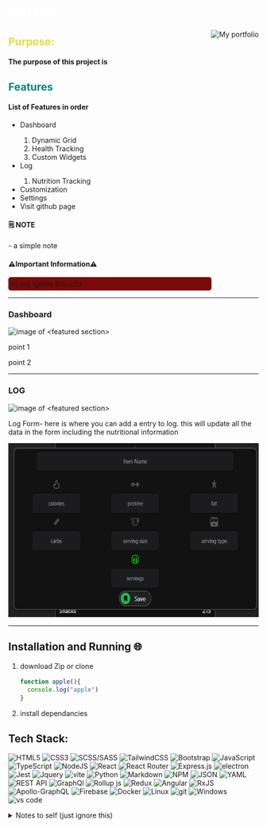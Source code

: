  
<h1 style="color:white">Cal Cal</h1>

 <!-- view live site link -->
 <a href="https://ls2355.github.io/Learning-Hub/">
  <!-- styleing is in the src url= https://custom-icon-badges.demolab.com/badge/ <text>-<color> ?style=<style> &logo=<logo>   -->
   <img align="right" alt="My portfolio" title="My portfolio" src="https://custom-icon-badges.demolab.com/badge/-View_Live_site-purple?style=for-the-badge&logoColor=white&logo=portfolioe"/></a> 
<!-- for more info got to https://github.com/DenverCoder1/custom-icon-badges -->


<h2 style="color:#e3de40"> Purpose: </h2>
<h4> The purpose of this project is</h4>

<h2 style="color:#04857a"> Features </h2>
  <h4>List of Features in order</h4>
  <ul>
    <li>Dashboard</li>
    <ol>
      <li>Dynamic Grid</li>
      <li>Health Tracking</li>
      <li>Custom Widgets</li>
    </ol>
    <li>Log</li>
    <ol>
      <li>Nutrition Tracking</li>
    </ol>
    <li>Customization</li>
    <li>Settings</li>
    <li>Visit github page</li>
  </ul>

#### 🗒️ NOTE <br />

<p> - a simple note</p>

#### ⚠️Important Information⚠️
  <p style="background:#780a0A; padding: 5px 3px; width:80%; border-radius:5px;">do not ignore this info</p>

---
<h3>Dashboard</h3>
  <img alt="image of <featured section>" src="">
  <p>point 1</p>
  <p>point 2</p>

---
<h3>LOG</h3>
  <img alt="image of <featured section>" src="./public/readme-imgs/log.png" height="400px">
  <p>Log Form- here is where you can add a entry to log. this will update all the data in the form including the nutritional information</p>
  <img alt="image of LOG form" src="./public/readme-imgs/log-form.png" height="350px">
  <p></p>

---

<h2>Installation and Running 🌐</h2>
  <ol>
  <li>download Zip or clone</li>

``` javascript
function apple(){
  console.log("apple")
}
```

    


  <li>install dependancies</li>
  </ol>


## Tech Stack:
<!-- to cange color to hex value put %23<value> after color -->

![HTML5](https://img.shields.io/badge/html5-%23E34F26.svg?style=for-the-badge&logo=html5&logoColor=white)
![CSS3](https://img.shields.io/badge/css3-%231572B6.svg?style=for-the-badge&logo=css3&logoColor=white)
![SCSS/SASS](https://img.shields.io/badge/Sass-CC6699?style=for-the-badge&logo=sass&logoColor=white)
![TailwindCSS](https://img.shields.io/badge/tailwindcss-%2338B2AC.svg?style=for-the-badge&logo=tailwind-css&logoColor=white) 
![Bootstrap](https://img.shields.io/badge/bootstrap-%238511FA.svg?style=for-the-badge&logo=bootstrap&logoColor=white) 
![JavaScript](https://img.shields.io/badge/javascript-%23323330.svg?style=for-the-badge&logo=javascript&logoColor=%23F7DF1E) 
![TypeScript](https://img.shields.io/badge/TypeScript-007ACC?style=for-the-badge&logo=typescript&logoColor=white) 
![NodeJS](https://img.shields.io/badge/node.js-6DA55F?style=for-the-badge&logo=node.js&logoColor=white) 
![React](https://img.shields.io/badge/react-%2320232a.svg?style=for-the-badge&logo=react&logoColor=%2361DAFB) 
![React Router](https://img.shields.io/badge/React_Router-CA4245?style=for-the-badge&logo=react-router&logoColor=white) 
![Express.js](https://img.shields.io/badge/express.js-%23404d59.svg?style=for-the-badge&logo=express&logoColor=%2361DAFB) 
![electron](https://custom-icon-badges.demolab.com/badge/-electron-grey?style=for-the-badge&logoColor=%2347848F&logo=electron)
![Jest](https://custom-icon-badges.demolab.com/badge/-JEST-%23C21325?style=for-the-badge&logoColor=white&logo=jest)
![Jquery](https://custom-icon-badges.demolab.com/badge/-JQuery-%23192d91?style=for-the-badge&logoColor=%230769AD&logo=jquery)
![vite](https://custom-icon-badges.demolab.com/badge/-VITE-%23646CFF?style=for-the-badge&logoColor=%23fff712&logo=vite)
![Python](https://custom-icon-badges.demolab.com/badge/-Python-gold?style=for-the-badge&logoColor=%233776AB&logo=Python)
![Markdown](https://img.shields.io/badge/markdown-%23000000.svg?style=for-the-badge&logo=markdown&logoColor=white) 
![NPM](https://img.shields.io/badge/NPM-%23000000.svg?style=for-the-badge&logo=npm&logoColor=white) 
![JSON](https://custom-icon-badges.demolab.com/badge/-JSON-grey?style=for-the-badge&logoColor=%23127808&logo=JSON)
![YAML](https://custom-icon-badges.demolab.com/badge/-YAML-black?style=for-the-badge&logoColor=%23CB171E&logo=YAML)
![REST API](https://custom-icon-badges.demolab.com/badge/-API-%235c0878?style=for-the-badge&logoColor=white&logo=api)
![GraphQl](https://custom-icon-badges.demolab.com/badge/-API-white?style=for-the-badge&logoColor=%23E10098&logo=graphql)
![Rollup js](https://custom-icon-badges.demolab.com/badge/-Rollup.js-%23E61414?style=for-the-badge&logoColor=%23EC4A3F&logo=rollup.js)
![Redux](https://img.shields.io/badge/Redux-593D88?style=for-the-badge&logo=redux&logoColor=white) 
![Angular](https://img.shields.io/badge/angular-%23DD0031.svg?style=for-the-badge&logo=angular&logoColor=white) 
![RxJS](https://img.shields.io/badge/rxjs-%23B7178C.svg?style=for-the-badge&logo=reactivex&logoColor=white) 
![Apollo-GraphQL](https://img.shields.io/badge/-ApolloGraphQL-311C87?style=for-the-badge&logo=apollo-graphql) 
![Firebase](https://img.shields.io/badge/Firebase-039BE5?style=for-the-badge&logo=Firebase&logoColor=white) 
![Docker](https://img.shields.io/badge/docker-%230db7ed.svg?style=for-the-badge&logo=docker&logoColor=white)
![Linux](https://img.shields.io/badge/Linux-FCC624?style=for-the-badge&logo=linux&logoColor=black)
![git](https://custom-icon-badges.demolab.com/badge/-Git-%23575757?style=for-the-badge&logoColor=%23F05032&logo=git)
![Windows](https://custom-icon-badges.demolab.com/badge/-Windows-white?style=for-the-badge&logoColor=%230078D6&logo=windows)
![vs code](https://custom-icon-badges.demolab.com/badge/-VS_CODE-black?style=for-the-badge&logoColor=%23007ACC&logo=visual-studio-code)
<details><summary>Notes to self (just ignore this)</summary>
  problems
  -reduce grid coloums the three for mobile version
  -add progress bars
  -get persentage from consumed cal/maintenance cal
  -log add the preset options
  -log add the ability to view meals
  -log add the ability to choose quick add or add item/ meal
  -log add algorithms for calculating maintenance
  -log get base activity level cal nums
</details>
